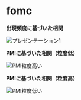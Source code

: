 # fomc

**出現頻度に基づいた相関**

![プレゼンテーション1](https://user-images.githubusercontent.com/78225829/155840269-6876ae05-d1be-480d-9313-b0f4c3dea81a.jpg)


**PMIに基づいた相関（粒度低）**


![PMI粒度高い](https://user-images.githubusercontent.com/78225829/155840265-9ad6ce81-f3ff-4546-867c-f6f55a609ac2.jpg)



**PMIに基づいた相関（粒度高）**



![PMI粒度低い](https://user-images.githubusercontent.com/78225829/155840264-501bd30e-7d60-4c48-8d99-66b77de88998.jpg)

 
